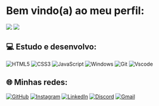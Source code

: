 # Bem vindo(a) ao meu perfil:
![](https://github-readme-stats.vercel.app/api?username=dsouzaAna&theme=bear&hide_border=false&include_all_commits=false&count_private=false)
![](https://github-readme-stats.vercel.app/api/top-langs/?username=dsouzaAna&theme=bear&hide_border=false&include_all_commits=false&count_private=false&layout=compact)

## 💻 Estudo e desenvolvo:
![HTML5](https://img.shields.io/badge/HTML5-E34F26?style=for-the-badge&logo=html5&logoColor=white) ![CSS3](https://img.shields.io/badge/CSS3-1572B6?style=for-the-badge&logo=css3&logoColor=white) ![JavaScript](https://img.shields.io/badge/JavaScript-F7DF1E?style=for-the-badge&logo=javascript&logoColor=black) ![Windows](https://img.shields.io/badge/Windows-000?style=for-the-badge&logo=windows&logoColor=2CA5E0) ![Git](https://img.shields.io/badge/GIT-E44C30?style=for-the-badge&logo=git&logoColor=white) ![Vscode](https://img.shields.io/badge/Vscode-007ACC?style=for-the-badge&logo=visual-studio-code&logoColor=white)

## 🌐 Minhas redes:
[![GitHub](https://img.shields.io/badge/GitHub-100000?style=for-the-badge&logo=github&logoColor=white)](https://github.com/dsouzaAna) [![Instagram](https://img.shields.io/badge/-Instagram-%23E4405F?style=for-the-badge&logo=instagram&logoColor=white)](https://www.instagram.com/S@dsouzana/) [![LinkedIn](https://img.shields.io/badge/LinkedIn-0077B5?style=for-the-badge&logo=linkedin&logoColor=white)](https://www.linkedin.com/in/anaapaulavs/) [![Discord](https://img.shields.io/badge/Discord-7289DA?style=for-the-badge&logo=discord&logoColor=white)](https://discord.com/channels/@dsouzaana/) [![Gmail](https://img.shields.io/badge/Gmail-333333?style=for-the-badge&logo=gmail&logoColor=red)](mailto:zanaapaula@gmail.com)

<!-- Proudly created with GPRM ( https://gprm.itsvg.in ) -->
